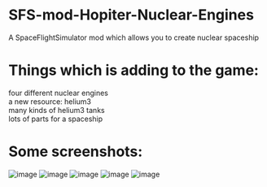 # SFS-mod-Hopiter-Nuclear-Engines
A SpaceFlightSimulator mod which allows you to create nuclear spaceship
# Things which is adding to the game:
four different nuclear engines  
a new resource: helium3  
many kinds of helium3 tanks  
lots of parts for a spaceship
# Some screenshots:
![image](https://github.com/user-attachments/assets/0e1f9a07-d4f9-4233-9593-8ad03c22c4d6)  ![image](https://github.com/user-attachments/assets/eaccc351-e01d-4859-a590-14fe3601eaab)  ![image](https://github.com/user-attachments/assets/9286b4dc-8881-4b94-a185-90b9bcb082de)  ![image](https://github.com/user-attachments/assets/ff08400c-361c-47d6-a2c7-86849850f4a2)  ![image](https://github.com/user-attachments/assets/dd5ac957-074f-41b2-9015-6a9e6e5fc43a)
